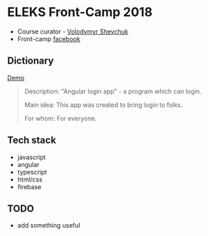 # ELEKS Front-Camp 2018

* Course curator - [Volodymyr Shevchuk](https://github.com/dosandk)
* Front-camp [facebook](https://www.facebook.com/groups/270300106928894)

## Dictionary
[Demo](https://angular-firebase-auth0-b5105.firebaseapp.com/login)  
> Description: "Angular login app" - a program which can login.
>
> Main idea: This app was created to bring login to folks.
>
> For whom: For everyone.  

## Tech stack

* javascript 
* angular 
* typescript 
* html/css
* firebase

## TODO
* add something useful
